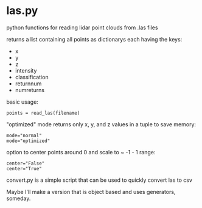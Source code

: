 las.py
======

python functions for reading lidar point clouds from .las files

returns a list containing all points as dictionarys each having the keys:
  * x
  * y
  * z
  * intensity
  * classification
  * returnnum
  * numreturns

basic usage:
```
points = read_las(filename)
```

"optimized" mode returns only x, y, and z values in a tuple to save memory:
```
mode="normal"
mode="optimized"
```

option to center points around 0 and scale to ~ -1 - 1 range:
```
center="False"
center="True"
```

convert.py is a simple script that can be used to quickly convert las to csv

Maybe I'll make a version that is object based and uses generators, someday.
